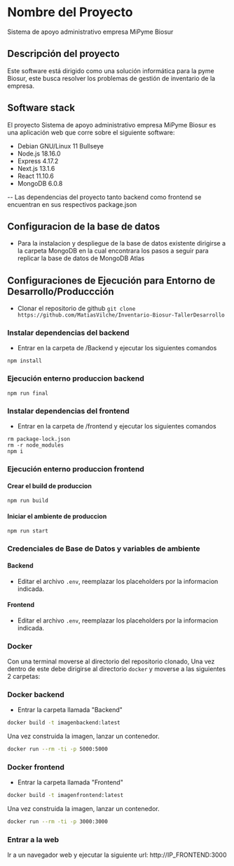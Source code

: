 # Nombre del Proyecto #
Sistema de apoyo administrativo empresa MiPyme Biosur

## Descripción del proyecto

Este software está dirigido como una solución informática para la pyme Biosur, este busca resolver los problemas de gestión de inventario de la empresa.

## Software stack
El proyecto Sistema de apoyo administrativo empresa MiPyme Biosur es una aplicación web que corre sobre el siguiente software:

- Debian GNU/Linux 11 Bullseye
- Node.js 18.16.0
- Express 4.17.2
- Next.js 13.1.6
- React 11.10.6
- MongoDB 6.0.8

-- Las dependencias del proyecto tanto backend como frontend se encuentran en sus respectivos package.json

## Configuracion de la base de datos
- Para la instalacion y despliegue de la base de datos existente dirigirse a la carpeta MongoDB en la cual encontrara los pasos a seguir para replicar la base de datos de MongoDB Atlas

## Configuraciones de Ejecución para Entorno de Desarrollo/Produccción

- Clonar el repositorio de github
```git clone https://github.com/MatiasVilche/Inventario-Biosur-TallerDesarrollo```

### Instalar dependencias del backend
- Entrar en la carpeta de /Backend y ejecutar los siguientes comandos
```
npm install
```

### Ejecución enterno produccion backend
```
npm run final
```

### Instalar dependencias del frontend
- Entrar en la carpeta de /frontend y ejecutar los siguientes comandos
``` 
rm package-lock.json
rm -r node_modules
npm i
```
### Ejecución enterno produccion frontend
#### Crear el build de produccion
```
npm run build
```
#### Iniciar el ambiente de produccion
```
npm run start
```

### Credenciales de Base de Datos y variables de ambiente
#### Backend
- Editar el archivo `.env`, reemplazar los placeholders por la informacion indicada.

#### Frontend
- Editar el archivo `.env`, reemplazar los placeholders por la informacion indicada.

### Docker
Con una terminal moverse al directorio del repositorio clonado,
Una vez dentro de este debe dirigirse al directorio `docker` y moverse a las siguientes 2 carpetas:

### Docker backend
- Entrar la carpeta llamada "Backend"
```bash
docker build -t imagenbackend:latest
```
Una vez construida la imagen, lanzar un contenedor.

```bash
docker run --rm -ti -p 5000:5000
```
### Docker frontend
- Entrar la carpeta llamada "Frontend"
```bash
docker build -t imagenfrontend:latest
```
Una vez construida la imagen, lanzar un contenedor.

```bash
docker run --rm -ti -p 3000:3000
```
### Entrar a la web
Ir a un navegador web y ejecutar la siguiente url: http://IP_FRONTEND:3000

